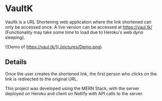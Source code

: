 # VaultK

Vaultk is a URL Shortening web application where the link shortened can only be accessed once. A live version can be accessed at https://vaul.tk/ (Functionality may take some time to load due to Heroku's web dyno sleeping).

![Demo of https://vaul.tk/](./pictures/Demo.png)

## Details

Once the user creates the shortened link, the first person who clicks on the link is redirected to the original URL.

This project was developed using the MERN Stack, with the server deployed on Heroku and client on Netlify with API calls to the server.
